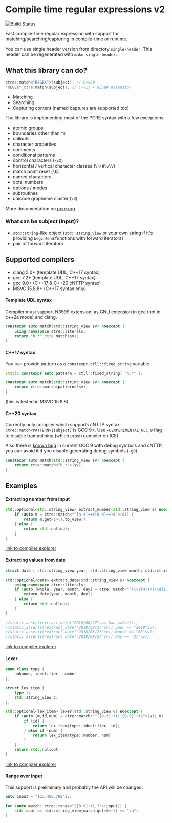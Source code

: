 # Compile time regular expressions v2

[![Build Status](https://travis-ci.org/hanickadot/compile-time-regular-expressions.svg?branch=master)](https://travis-ci.org/hanickadot/compile-time-regular-expressions)

Fast compile-time regular expression with support for matching/searching/capturing in compile-time or runtime.

You can use single header version from directory `single-header`. This header can be regenerated with `make single-header`.

## What this library can do?

```c++
ctre::match<"REGEX">(subject); // C++20
"REGEX"_ctre.match(subject); // C++17 + N3599 extension
```

* Matching
* Searching
* Capturing content (named captures are supported too)

The library is implementing most of the PCRE syntax with a few exceptions:

* atomic groups
* boundaries other than `^$`
* callouts
* character properties
* comments
* conditional patterns
* control characters (`\cX`)
* horizontal / vertical character classes (`\h\H\v\V`)
* match point reset (`\K`)
* named characters
* octal numbers
* options / modes
* subroutines
* unicode grapheme cluster (`\X`) 

More documentation on [pcre.org](https://www.pcre.org/current/doc/html/pcre2syntax.html). 

### What can be subject (input)?

* `std::string`-like object (`std::string_view` or your own string if it's providing `begin`/`end` functions with forward iterators)
* pair of forward iterators

## Supported compilers

* clang 5.0+ (template UDL, C++17 syntax)
* gcc 7.2+ (template UDL, C++17 syntax)
* gcc 9.0+ (C++17 & C++20 cNTTP syntax)
* MSVC 15.8.8+ (C++17 syntax only)

#### Template UDL syntax

Compiler must support N3599 extension, as GNU extension in gcc (not in c++2a mode) and clang.

```c++
constexpr auto match(std::string_view sv) noexcept {
	using namespace ctre::literals;
	return "h.*"_ctre.match(sv);
}
```

#### C++17 syntax

You can provide pattern as a `constexpr ctll::fixed_string` variable.

```c++
static constexpr auto pattern = ctll::fixed_string{ "h.*" };

constexpr auto match(std::string_view sv) noexcept {
	return ctre::match<pattern>(sv);
}
```

(this is tested in MSVC 15.8.8)

#### C++20 syntax

Currently only compiler which supports cNTTP syntax `ctre::match<PATTERN>(subject)` is GCC 9+. Use `-DEXPERIMENTAL_GCC_9` flag to disable trampolining (which crash compiler on ICE).

Also there is [known bug](https://gcc.gnu.org/bugzilla/show_bug.cgi?id=88534) in current GCC 9 with debug symbols and cNTTP, you can avoid it if you disable generating debug symbols (`-g0`). 

```c++
constexpr auto match(std::string_view sv) noexcept {
	return ctre::match<"h.*">(sv);
}
```

## Examples

#### Extracting number from input
```c++
std::optional<std::string_view> extract_number(std::string_view s) noexcept {
    if (auto m = ctre::match<"^[a-z]++([0-9]++)$">(s)) {
        return m.get<1>().to_view();
    } else {
        return std::nullopt;
    }
}
```
[link to compiler explorer](https://gcc.godbolt.org/z/5U67_e)


#### Extracting values from date
```c++
struct date { std::string_view year; std::string_view month; std::string_view day; };

std::optional<date> extract_date(std::string_view s) noexcept {
    using namespace ctre::literals;
    if (auto [whole, year, month, day] = ctre::match<"^(\\d{4})/(\\d{1,2}+)/(\\d{1,2}+)$">(s); whole) {
        return date{year, month, day};
    } else {
        return std::nullopt;
    }
}

//static_assert(extract_date("2018/08/27"sv).has_value());
//static_assert((*extract_date("2018/08/27"sv)).year == "2018"sv);
//static_assert((*extract_date("2018/08/27"sv)).month == "08"sv);
//static_assert((*extract_date("2018/08/27"sv)).day == "27"sv);
```
[link to compiler explorer](https://gcc.godbolt.org/z/x64CVp)

#### Lexer
```c++
enum class type {
    unknown, identifier, number
};

struct lex_item {
    type t;
    std::string_view c;
};

std::optional<lex_item> lexer(std::string_view v) noexcept {
    if (auto [m,id,num] = ctre::match<"^([a-z]++)|([0-9]++)$">(v); m) {
        if (id) {
            return lex_item{type::identifier, id};
        } else if (num) {
            return lex_item{type::number, num};
        }
    }
    return std::nullopt;
}
```
[link to compiler explorer](https://gcc.godbolt.org/z/PKTiCC)

#### Range over input

This support is preliminary and probably the API will be changed.

```c++
auto input = "123,456,768"sv;

for (auto match: ctre::range<"([0-9]++),?">(input)) {
	std::cout << std::string_view{match.get<0>()} << "\n";
}
```
